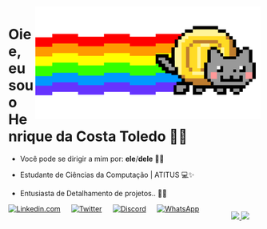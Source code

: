 <br />
<img src="https://github.com/ypek/teste-/blob/main/gatinhu.gif" align="right" width="450" alt="gatin"/>

# Oiee, eu sou o Henrique da Costa Toledo 👋🌈

- Você pode se dirigir a mim por: **ele**/**dele** 🦋✨

- Estudante de Ciências da Computação | ATITUS 💻✨

- Entusiasta de Detalhamento de projetos.. 🔮✨
 
<div align="center" style="display: flex; justify-content: space-between;">
  <a href="https://www.linkedin.com/in/henrique-toledo-43084b222/">
    <img src="https://t.ctcdn.com.br/09Y6BbLFxNn7XGCYRGzEI0p0oy8=/400x400/smart/filters:format(webp)/i490027.jpeg" width="40" height="40" alt="Linkedin.com">
  <a href="https://mobile.twitter.com/ToledoZupara">
    <img src="https://imgur.com/6UKZXAM.png" width="40" height="40" alt="Twitter">
    </a>
  <a href="">
    <img src="https://img.icons8.com/color/48/000000/discord-logo.png" width="40" height="40" alt="Discord">
    </a>
  <a href="">
    <img src="https://img.icons8.com/office/40/000000/whatsapp--v1.png" width="40" height="40" alt="WhatsApp">
    </a>
</p>    
<br />
  <p align="center">
  <a href="https://github.com/ToledoHenrique">
  <img height="150em" src="https://github-readme-stats.vercel.app/api?username=ToledoHenrique&show_icons=true&theme=synthwave&include_all_commits=true&count_private=true"/>
  <img height="150em" src="https://github-readme-stats.vercel.app/api/top-langs/?username=ToledoHenrique&layout=compact&langs_count=7&theme=synthwave"/>
</p>
